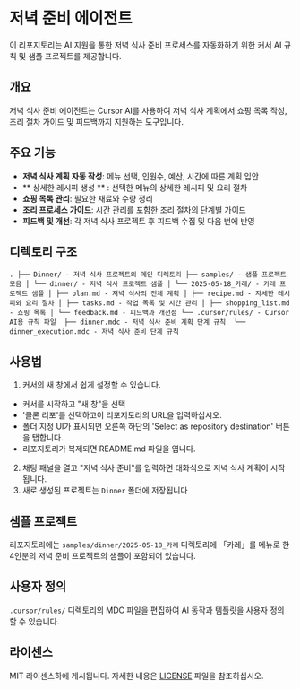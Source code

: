 # 저녁 준비 에이전트

이 리포지토리는 AI 지원을 통한 저녁 식사 준비 프로세스를 자동화하기 위한 커서 AI 규칙 및 샘플 프로젝트를 제공합니다.

## 개요

저녁 식사 준비 에이전트는 Cursor AI를 사용하여 저녁 식사 계획에서 쇼핑 목록 작성, 조리 절차 가이드 및 피드백까지 지원하는 도구입니다.

## 주요 기능

- **저녁 식사 계획 자동 작성**: 메뉴 선택, 인원수, 예산, 시간에 따른 계획 입안
- ** 상세한 레시피 생성 ** : 선택한 메뉴의 상세한 레시피 및 요리 절차
- **쇼핑 목록 관리**: 필요한 재료와 수량 정리
- **조리 프로세스 가이드**: 시간 관리를 포함한 조리 절차의 단계별 가이드
- **피드백 및 개선**: 각 저녁 식사 프로젝트 후 피드백 수집 및 다음 번에 반영

## 디렉토리 구조

``
.
├── Dinner/ - 저녁 식사 프로젝트의 메인 디렉토리
├── samples/ - 샘플 프로젝트 모음
│ └── dinner/ - 저녁 식사 프로젝트 샘플
│ └── 2025-05-18_카레/ - 카레 프로젝트 샘플
│ ├── plan.md - 저녁 식사의 전체 계획
│ ├── recipe.md - 자세한 레시피와 요리 절차
│ ├── tasks.md - 작업 목록 및 시간 관리
│ ├── shopping_list.md - 쇼핑 목록
│ └── feedback.md - 피드백과 개선점
└── .cursor/rules/ - Cursor AI용 규칙 파일 
├── dinner.mdc - 저녁 식사 준비 계획 단계 규칙 
└── dinner_execution.mdc - 저녁 식사 준비 단계 규칙
``

## 사용법

1. 커서의 새 창에서 쉽게 설정할 수 있습니다. 
- 커서를 시작하고 "새 창"을 선택 
- '클론 리포'를 선택하고이 리포지토리의 URL을 입력하십시오. 
- 폴더 지정 UI가 표시되면 오른쪽 하단의 'Select as repository destination' 버튼을 탭합니다. 
- 리포지토리가 복제되면 README.md 파일을 엽니다.
2. 채팅 패널을 열고 "저녁 식사 준비"를 입력하면 대화식으로 저녁 식사 계획이 시작됩니다.
3. 새로 생성된 프로젝트는 `Dinner` 폴더에 저장됩니다

## 샘플 프로젝트

리포지토리에는 `samples/dinner/2025-05-18_카레` 디렉토리에 「카레」를 메뉴로 한 4인분의 저녁 준비 프로젝트의 샘플이 포함되어 있습니다.

## 사용자 정의

`.cursor/rules/` 디렉토리의 MDC 파일을 편집하여 AI 동작과 템플릿을 사용자 정의할 수 있습니다.

## 라이센스

MIT 라이센스하에 게시됩니다. 자세한 내용은 [LICENSE](LICENSE) 파일을 참조하십시오.